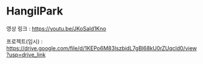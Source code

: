 # HangilPark
영상 링크 : https://youtu.be/JKoSaId1Kno  

프로젝트(임시) : https://drive.google.com/file/d/1KEPo6M83lszbidL7gBl68kU0rZUqcld0/view?usp=drive_link